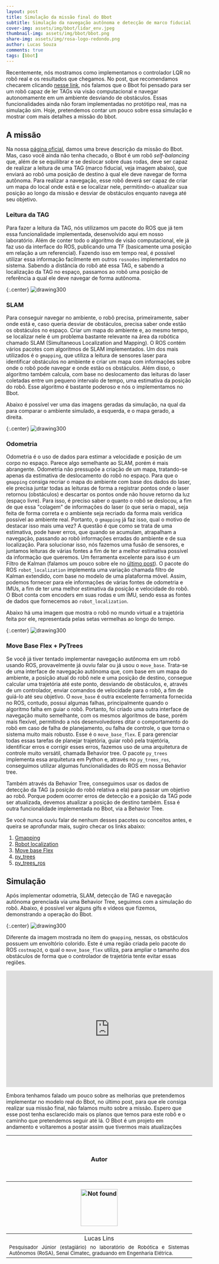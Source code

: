 ```yaml
---
layout: post
title: Simulação da missão final do Bbot
subtitle: Simulação da navegação autônoma e detecção de marco fiducial com o Bbot
cover-img: assets/img/bbot/lidar_env.jpeg
thumbnail-img: assets/img/bbot/bbot.png
share-img: assets/img/rosa-logo-redondo.png
author: Lucas Souza
comments: true
tags: [bbot]
---
```


<!------------------------------------------------------------------- 
>  Intro:
>    - Qual a missão
>
>  Implementação:
>    - Como foi implementada
>    - Quais pacotes do ROS foram usados
>    - Por que behavior tree e qual sua função
>
>  Simulação:
>   - Mostrar vídeos da simulação
>
>  Conclusão:


{:.center}
![drawing600](../assets/img/404-keystone-kapers.jpeg)
------------------------------------------------------------------->

Recentemente, nós mostramos como implementamos o controlador LQR no robô real e os resultados que chegamos. No post, que recomendamos checarem clicando [nesse link](https://mhar-vell.github.io/rasc/2021-11-26-bbot-first-time-standing/), nós falamos que o Bbot foi pensado para ser um robô capaz de ler TAGs via visão computacional e navegar autonomamente em um ambiente desviando de obstáculos. Essas funcionalidades ainda não foram implementadas no protótipo real, mas na simulação sim. Hoje, pretendemos contar um pouco sobre essa simulação e mostrar com mais detalhes a missão do bbot.


## A missão

Na nossa [página oficial](https://mhar-vell.github.io/rasc/project-bbot/), damos uma breve descrição da missão do Bbot. Mas, caso você ainda não tenha checado, o Bbot é um robô *self-balancing* que, além de se equilibrar e se deslocar sobre duas rodas, deve ser capaz de realizar a leitura de uma TAG (marco fiducial, veja imagem abaixo), que enviará ao robô uma posição de destino à qual ele deve navegar de forma autônoma. Para realizar a navegação, esse robô deverá ser capaz de criar um mapa do local onde está e se localizar nele, permitindo-o atualizar sua posição ao longo da missão e desviar de obstáculos enquanto navega até seu objetivo.

### Leitura da TAG

Para fazer a leitura da TAG, nós utilizamos um pacote do ROS que já tem essa funcionalidade implementada, desenvolvido aqui em nosso laboratório. Além de conter todo o algoritmo de visão computacional, ele já faz uso da interface do ROS, publicando uma TF (basicamente uma posição em relação a um referencial). Fazendo isso em tempo real, é possível utilizar essa informação facilmente em outros `rosnodes` implementados no sistema. Sabendo a distância do robô até essa TAG, e sabendo a localização da TAG no espaço, passamos ao robô uma posição de referência a qual ele deve navegar de forma autônoma.

{:.center}
![drawing300](../assets/img/bbot/aruco.jpeg)

### SLAM

Para conseguir navegar no ambiente, o robô precisa, primeiramente, saber onde está e, caso queria desviar de obstáculos, precisa saber onde estão os obstáculos no espaço. Criar um mapa do ambiente e, ao mesmo tempo, se localizar nele é um problema bastante relevante na área da robótica chamado SLAM (Simultaneous Localization and Mapping). O ROS contém vários pacotes com algoritmos de SLAM implementados. Um dos mais utilizados é o `gmapping`, que utiliza a leitura de sensores laser para identificar obstáculos no ambiente e criar um mapa com informações sobre onde o robô pode navegar e onde estão os obstáculos. Além disso, o algoritmo também calcula, com base no deslocamento das leituras do laser coletadas entre um pequeno intervalo de tempo, uma estimativa da posição do robô. Esse algoritmo é bastante poderoso e nós o implementamos no Bbot. 

Abaixo é possível ver uma das imagens geradas da simulação, na qual da para comparar o ambiente simulado, a esquerda, e o mapa gerado, a direita.

{:.center}
![drawing300](../assets/img/bbot/gmapping.png)

### Odometria

Odometria é o uso de dados para estimar a velocidade e posição de um corpo no espaço. Parece algo semelhante ao SLAM, porém é mais abrangente. Odometria não pressupõe a criação de um mapa, tratando-se apenas da estimativa de deslocamento do robô no espaço. Para que o `gmapping` consiga recriar o mapa do ambiente com base dos dados do laser, ele precisa juntar todas as leituras de forma a registrar pontos onde o laser retornou (obstáculos) e descartar os pontos onde não houve retorno da luz (espaço livre). Para isso, é preciso saber o quanto o robô se deslocou, a fim de que essa "colagem" de informações do laser (o que seria o mapa), seja feita de forma correta e o ambiente seja recriado da forma mais verídica possível ao ambiente real. Portanto, o `gmapping` já faz isso, qual o motivo de destacar isso mais uma vez? A questão é que como se trata de uma estimativa, pode haver erros, que quando se acumulam, atrapalham a navegação, passando ao robô informações erradas do ambiente e de sua localização. Para solucionar isso, nós fazemos uma fusão de sensores, e juntamos leituras de várias fontes a fim de ter a melhor estimativa possível da informação que queremos. Um ferramenta excelente para isso é um Filtro de Kalman (falamos um pouco sobre ele no [último post](https://mhar-vell.github.io/rasc/2021-11-26-bbot-first-time-standing/)). O pacote do ROS `robot_localization` implementa uma variação chamada filtro de Kalman extendido, com base no modelo de uma plataforma móvel. Assim, podemos fornecer para ele informações de várias fontes de odometria e IMUs, a fim de ter uma melhor estimativa da posição e velocidade do robô. O Bbot conta com encoders em suas rodas e um IMU, sendo essa as fontes de dados que fornecemos ao `robot_localization`. 

Abaixo há uma imagem que mostra o robô no mundo virtual e a trajetória feita por ele, representada pelas setas vermelhas ao longo do tempo.

{:.center}
![drawing300](../assets/img/bbot/bbot_ekf.png)

### Move Base Flex + PyTrees

Se você já tiver tentado implementar navegação autônoma em um robô usando ROS, provavelmente já ouviu falar ou já usou o `move_base`. Trata-se de uma interface de navegação autônoma que, com base em um mapa do ambiente, a posição atual do robô nele e uma posição de destino, consegue calcular uma trajetória até este ponto, desviando de obstáculos, e, através de um controlador, enviar comandos de velocidade para o robô, a fim de guiá-lo até seu objetivo. O `move_base` é outra excelente ferramenta fornecida no ROS, contudo, possui algumas falhas, principalmente quando o algoritmo falha em guiar o robô. Portanto, foi criado uma outra interface de navegação muito semelhante, com os mesmos algoritmos de base, porém mais flexível, permitindo a nós desenvolvedores ditar o comportamento do robô em caso de falha de planejamento, ou falha de controle, o que torna o sistema muito mais robusto. Esse é o `move_base_flex`. E para gerenciar todas essas tarefas de planejar trajetória, guiar robô pela trajetória, identificar erros e corrigir esses erros, fazemos uso de uma arquitetura de controle muito versátil, chamada Behavior tree. O pacote `py_trees` implementa essa arquitetura em Python e, através no `py_trees_ros`, conseguimos utilizar algumas funcionalidades do ROS em nossa Behavior tree. 

Também através da Behavior Tree, conseguimos usar os dados de detecção da TAG (a posição do robô relativa a ela) para passar um objetivo ao robô. Porque podem ocorrer erros de detecção e a posição da TAG pode ser atualizada, devemos atualizar a posição de destino também. Essa é outra funcionalidade implementada no Bbot, via a Behavior Tree.

Se você nunca ouviu falar de nenhum desses pacotes ou conceitos antes, e queira se aprofundar mais, sugiro checar os links abaixo:

1. [Gmapping](http://wiki.ros.org/gmapping)
2. [Robot localization](http://wiki.ros.org/robot_localization)
3. [Move base Flex](http://wiki.ros.org/move_base_flex)
4. [py_trees](https://py-trees.readthedocs.io/en/devel/introduction.html)
5. [py_trees_ros](http://docs.ros.org/en/noetic/api/py_trees_ros/html/about.html)

## Simulação

Após implementar odometria, SLAM, detecção de TAG e navegação autônoma gerenciada via uma Behavior Tree, seguimos com a simulação do robô. Abaixo, é possível ver alguns gifs e vídeos que fizemos, demonstrando a operação do Bbot.

{:.center}
![drawing300](../assets/img/bbot/navigation.gif)

Diferente da imagem mostrada no item do `gmapping`, nessas, os obstáculos possuem um envoltório colorido. Este é uma região criada pelo pacote do ROS `costmap2d`, o qual o `move_base_flex` utiliza, para ampliar o tamanho dos obstáculos de forma que o controlador de trajetória tente evitar essas regiões. 

<center>
<iframe width="560" height="315" src="https://www.youtube.com/embed/r0i4qWGY8_Y" title="YouTube video player" frameborder="0" allow="accelerometer; autoplay; clipboard-write; encrypted-media; gyroscope; picture-in-picture" allowfullscreen></iframe>
</center>

Embora tenhamos falado um pouco sobre as melhorias que pretendemos implementar no modelo real do Bbot, no último post, para que ele consiga realizar sua missão final, não falamos muito sobre a missão. Espero que esse post tenha esclarecido mais os planos que temos para este robô e o caminho que pretendemos seguir até lá. O Bbot é um projeto em andamento e voltaremos a postar assim que tivermos mais atualizações

----------------

<br>

<!-- **************************************** Autor **************************************** -->
<center><h3 class="post-title">Autor</h3><br/></center>

<div class="row">
  <div class=" col-xl-auto offset-xl-0 col-lg-4 offset-lg-0">
    <table class="table-borderless highlight">
      <thead>
        <tr>
            <th><center><a href="https://www.linkedin.com/in/lucas-lins-souza-51b1909a/" target="_blank">
                <p align="center">
                    <img src="{{ 'assets/img/people/lucaslins-1.png' | relative_url }}" alt="Not found" width="100" class="img-fluid rounded-circle" />
                </p>
            </a></center></th>
        </tr>
      </thead>
      <tbody>
        <tr class="font-weight-bolder" style="text-align: center; margin-top: 0">
          <td width="33.33%">Lucas Lins</td>
        </tr>
        <tr style="text-align: center" >
          <td style="vertical-align: top;text-align: justify;"><small>Pesquisador Júnior (estagiário) no laboratório de Robótica e Sistemas Autônomos (RoSA), Senai Cimatec, graduando em Engenharia Elétrica.</small></td>
        </tr>
      </tbody>
    </table>
  </div>
</div>

<br>

<!-- **************************************** MATH script **************************************** -->
<style TYPE="text/css">
code.has-jax {font: inherit; font-size: 100%; background: inherit; border: inherit;}
</style>
<script type="text/x-mathjax-config">
MathJax.Hub.Config({
    tex2jax: {
        inlineMath: [['$','$'], ['\\(','\\)']],
        skipTags: ['script', 'noscript', 'style', 'textarea', 'pre'] // removed 'code' entry
    }
});
MathJax.Hub.Queue(function() {
    var all = MathJax.Hub.getAllJax(), i;
    for(i = 0; i < all.length; i += 1) {
        all[i].SourceElement().parentNode.className += ' has-jax';
    }
});
</script>
<script type="text/javascript" src="https://cdnjs.cloudflare.com/ajax/libs/mathjax/2.7.4/MathJax.js?config=TeX-AMS_HTML-full"></script>